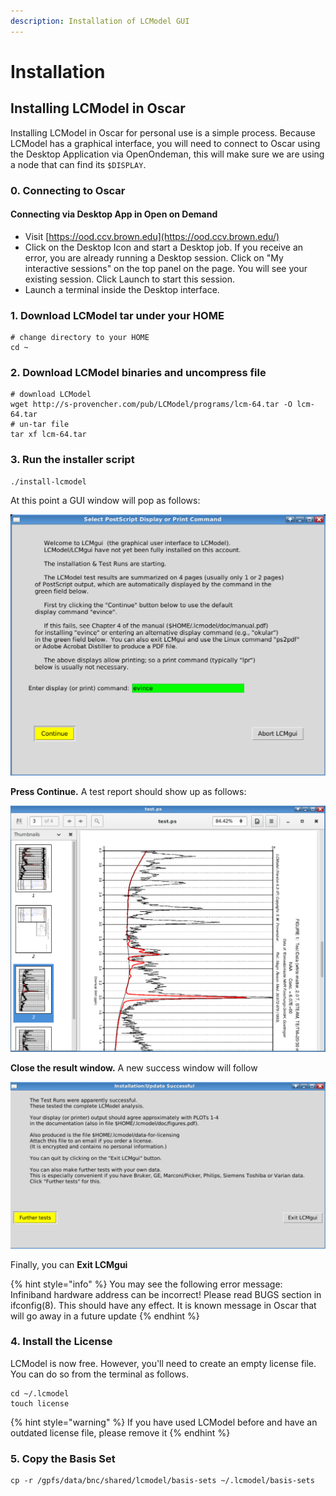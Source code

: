 ```yaml
---
description: Installation of LCModel GUI
---
```


# Installation

## Installing LCModel in Oscar

Installing LCModel in Oscar for personal use is a simple process. Because LCModel has a graphical interface, you will need to connect to Oscar using the Desktop Application via OpenOndeman, this will make sure we are using a node that can find its `$DISPLAY`.

### 0. Connecting to Oscar

#### Connecting via Desktop App in Open on Demand

* Visit [https://ood.ccv.brown.edu](https://ood.ccv.brown.edu/)
* Click on the Desktop Icon and start a Desktop job. If you receive an error, you are already running a Desktop session. Click on "My interactive sessions" on the top panel on the page. You will see your existing session. Click Launch to start this session.
* Launch a terminal inside the Desktop interface.

### 1. Download LCModel tar under your HOME

```
# change directory to your HOME 
cd ~
```

### 2. Download LCModel binaries and uncompress file

```
# download LCModel
wget http://s-provencher.com/pub/LCModel/programs/lcm-64.tar -O lcm-64.tar
# un-tar file
tar xf lcm-64.tar
```

### 3. Run the installer script

```
./install-lcmodel
```

At this point a GUI window will pop as follows:

![LCModel Select PostScript Display or Print Command](<../.gitbook/assets/image (8).png>)

**Press Continue.** A test report should show up as follows:

![LC Model Sample PostScript Result](<../.gitbook/assets/image (11).png>)

**Close the result window.** A new success window will follow

![Confirmation Screen for a Successful LCModel Test](<../.gitbook/assets/image (19).png>)

Finally, you can **Exit LCMgui**

{% hint style="info" %}
You may see the following error message: Infiniband hardware address can be incorrect! Please read BUGS section in ifconfig(8). This should have any effect. It is known message in Oscar that will go away in a future update
{% endhint %}

### **4. Install the License**

LCModel is now free. However, you'll need to create an empty license file. You can do so from the terminal as follows.&#x20;

```
cd ~/.lcmodel
touch license
```

{% hint style="warning" %}
If you have used LCModel before and have an outdated license file, please remove it
{% endhint %}

### 5. Copy the Basis Set

```
cp -r /gpfs/data/bnc/shared/lcmodel/basis-sets ~/.lcmodel/basis-sets
```




